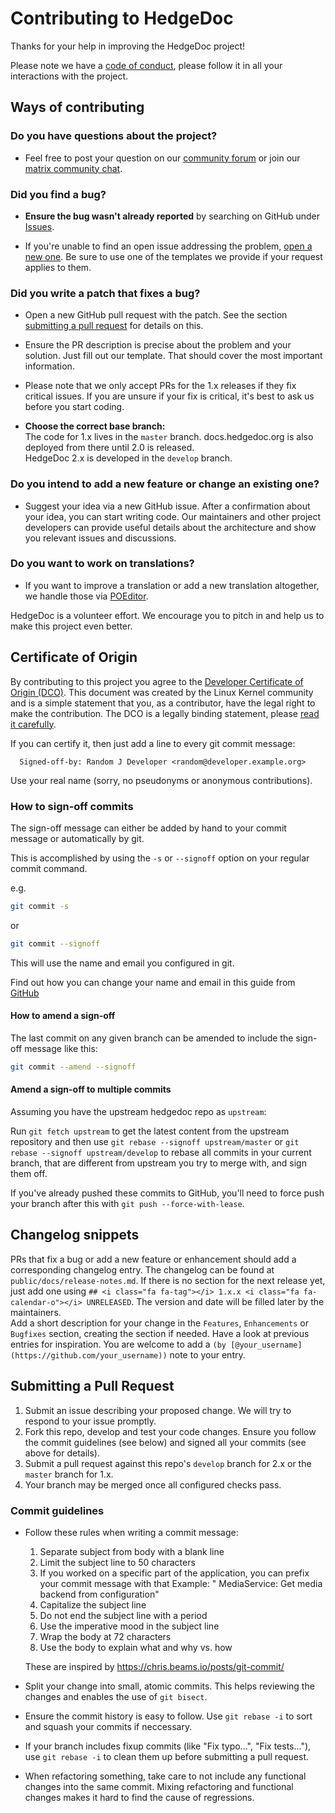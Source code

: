 <!--
SPDX-FileCopyrightText: 2021 The HedgeDoc developers (see AUTHORS file)

SPDX-License-Identifier: CC-BY-SA-4.0
-->

# Contributing to HedgeDoc

Thanks for your help in improving the HedgeDoc project!

Please note we have a [code of conduct](code-of-conduct), please follow it in all your interactions with the project.

## Ways of contributing

### Do you have questions about the project?

* Feel free to post your question on our [community forum][community-forum] or join
  our [matrix community chat][matrix-support].

### Did you find a bug?

* **Ensure the bug wasn't already reported** by searching on GitHub under [Issues][issues].

* If you're unable to find an open issue addressing the problem, [open a new one][new_issue]. Be sure to use one of the
  templates we provide if your request applies to them.

### Did you write a patch that fixes a bug?

* Open a new GitHub pull request with the patch. See the section [submitting a pull request](#submitting-a-pull-request)
  for details on this.

* Ensure the PR description is precise about the problem and your solution. Just fill out our template. That should
  cover the most important information.

* Please note that we only accept PRs for the 1.x releases if they fix critical issues. If you are unsure if your fix is
  critical, it's best to ask us before you start coding.

* **Choose the correct base branch:**  
  The code for 1.x lives in the `master` branch. docs.hedgedoc.org is also deployed from there until 2.0 is released.  
  HedgeDoc 2.x is developed in the `develop` branch.

### Do you intend to add a new feature or change an existing one?

* Suggest your idea via a new GitHub issue. After a confirmation about your idea, you can start writing code. Our
  maintainers and other project developers can provide useful details about the architecture and show you relevant
  issues and discussions.

### Do you want to work on translations?

* If you want to improve a translation or add a new translation altogether, we handle those via [POEditor][poeditor].

HedgeDoc is a volunteer effort. We encourage you to pitch in and help us to make this project even better.

## Certificate of Origin

By contributing to this project you agree to
the [Developer Certificate of Origin (DCO)](developer-certificate-of-origin.txt). This document was created
by the Linux Kernel community and is a simple statement that you, as a contributor, have the legal right to make the
contribution. The DCO is a legally binding statement,
please [read it carefully](developer-certificate-of-origin.txt).

If you can certify it, then just add a line to every git commit message:

```
  Signed-off-by: Random J Developer <random@developer.example.org>
```

Use your real name (sorry, no pseudonyms or anonymous contributions).

### How to sign-off commits

The sign-off message can either be added by hand to your commit message or automatically by git.

This is accomplished by using the `-s` or `--signoff` option on your regular commit command.

e.g.
```bash
git commit -s
```
or
```bash
git commit --signoff
```

This will use the name and email you configured in git.

Find out how you can change your name and email in this guide from [GitHub](https://docs.github.com/en/account-and-profile/setting-up-and-managing-your-github-user-account/managing-email-preferences/setting-your-commit-email-address#setting-your-commit-email-address-in-git)

#### How to amend a sign-off

The last commit on any given branch can be amended to include the sign-off message like this:

```bash
git commit --amend --signoff
```

#### Amend a sign-off to multiple commits 

Assuming you have the upstream hedgedoc repo as `upstream`:

Run `git fetch upstream` to get the latest content from the upstream repository
and then use `git rebase --signoff upstream/master` or `git rebase --signoff upstream/develop`
to rebase all commits in your current branch, that are different from upstream you try to merge with, and sign them off.

If you've already pushed these commits to GitHub, you'll need to force push your branch after this with `git push --force-with-lease`.

## Changelog snippets

PRs that fix a bug or add a new feature or enhancement should add a corresponding changelog entry.
The changelog can be found at `public/docs/release-notes.md`. If there is no section for the next release yet, just add
one using `## <i class="fa fa-tag"></i> 1.x.x <i class="fa fa-calendar-o"></i> UNRELEASED`. The version and date will
be filled later by the maintainers.  
Add a short description for your change in the `Features`, `Enhancements` or `Bugfixes` section, creating the section
if needed. Have a look at previous entries for inspiration.
You are welcome to add a `(by [@your_username](https://github.com/your_username))` note to your entry.

## Submitting a Pull Request

1. Submit an issue describing your proposed change. We will try to respond to your issue promptly.
2. Fork this repo, develop and test your code changes. Ensure you follow the commit guidelines (see below)
   and signed all your commits (see above for details).
3. Submit a pull request against this repo's `develop` branch for 2.x or the `master` branch for 1.x.
4. Your branch may be merged once all configured checks pass.

### Commit guidelines

- Follow these rules when writing a commit message:
  1. Separate subject from body with a blank line
  2. Limit the subject line to 50 characters
  3. If you worked on a specific part of the application, you can prefix your commit message with that Example: "
     MediaService: Get media backend from configuration"
  3. Capitalize the subject line
  4. Do not end the subject line with a period
  5. Use the imperative mood in the subject line
  6. Wrap the body at 72 characters
  7. Use the body to explain what and why vs. how

  These are inspired by https://chris.beams.io/posts/git-commit/
- Split your change into small, atomic commits. This helps reviewing the changes and enables the use of `git bisect`.
- Ensure the commit history is easy to follow. Use `git rebase -i` to sort and squash your commits if neccessary.
- If your branch includes fixup commits (like "Fix typo...", "Fix tests..."), use `git rebase -i` to clean them up
  before submitting a pull request.
- When refactoring something, take care to not include any functional changes into the same commit. Mixing refactoring
  and functional changes makes it hard to find the cause of regressions.

[code-of-conduct]: ./CODE_OF_CONDUCT.md

[community-forum]: https://community.hedgedoc.org

[matrix-support]: https://matrix.to/#/#hedgedoc:matrix.org

[issues]: https://github.com/hedgedoc/hedgedoc/issues

[new_issue]: https://github.com/hedgedoc/hedgedoc/issues/new/choose

[poeditor]: https://translate.hedgedoc.org
